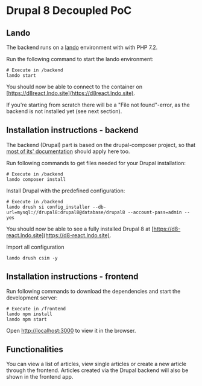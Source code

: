 # Drupal 8 Decoupled PoC

## Lando
The backend runs on a [lando](https://docs.devwithlando.io/tutorials/drupal8.html) environment with with PHP 7.2.

Run the following command to start the lando environment:
```
# Execute in /backend
lando start
```
You should now be able to connect to the container on [https://d8react.lndo.site](https://d8react.lndo.site).

If you're starting from scratch there will be a "File not found"-error, as the backend is not installed yet (see next
section).

## Installation instructions - backend
The backend (Drupal) part is based on the drupal-composer project, so that
[most of its' documentation](https://github.com/drupal-composer/drupal-project) should apply here too.

Run following commands to get files needed for your Drupal installation:
```
# Execute in /backend
lando composer install
```
Install Drupal with the predefined configuration:
```
# Execute in /backend
lando drush si config_installer --db-url=mysql://drupal8:drupal8@database/drupal8 --account-pass=admin --yes
```
You should now be able to see a fully installed Drupal 8 at [https://d8-react.lndo.site](https://d8-react.lndo.site).

Import all configuration
```
lando drush csim -y
```

## Installation instructions - frontend

Run following commands to download the dependencies and start the development server:
```
# Execute in /frontend
lando npm install
lando npm start
```
Open [http://localhost:3000](http://localhost:3000) to view it in the browser.

## Functionalities
You can view a list of articles, view single articles or create a new article through the frontend. Articles
created via the Drupal backend will also be shown in the frontend app.

